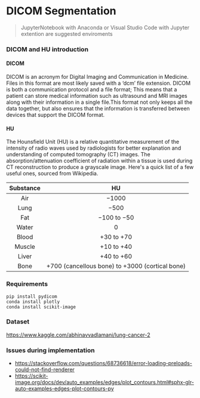 # DICOM Segmentation

> JupyterNotebook with Anaconda or Visual Studio Code with Jupyter extention are suggested enviroments

### DICOM and HU introduction 

#### DICOM
DICOM is an acronym for Digital Imaging and Communication in Medicine. Files in this format are most likely saved with a ‘dcm’ file extension. DICOM is both a communication protocol and a file format; This means that a patient can store medical information such as ultrasound and MRI images along with their information in a single file.This format not only keeps all the data together, but also ensures that the information is transferred between devices that support the DICOM format.

#### HU
The Hounsfield Unit (HU) is a relative quantitative measurement of the intensity of radio waves used by radiologists for better explanation and understanding of computed tomography (CT) images. The absorption/attenuation coefficient of radiation within a tissue is used during CT reconstruction to produce a grayscale image. Here's a quick list of a few useful ones, sourced from Wikipedia.

| Substance |                        HU                       |
|:---------:|:-----------------------------------------------:|
| Air       | −1000                                           |
| Lung      | −500                                            |
| Fat       | −100 to −50                                     |
| Water     | 0                                               |
| Blood     | +30 to +70                                      |
| Muscle    | +10 to +40                                      |
| Liver     | +40 to +60                                      |
| Bone      | +700 (cancellous bone) to +3000 (cortical bone) |


### Requirements
```
pip install pydicom
conda install plotly
conda install scikit-image
```

### Dataset
https://www.kaggle.com/abhinavvadlamani/lung-cancer-2

### Issues during implementation
- https://stackoverflow.com/questions/68736618/error-loading-preloads-could-not-find-renderer
- https://scikit-image.org/docs/dev/auto_examples/edges/plot_contours.html#sphx-glr-auto-examples-edges-plot-contours-py
